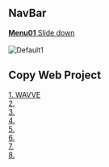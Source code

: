 ## NavBar
[__Menu01__ Slide down](https://github.com/minchjung/WebDesign/commit/b936c7e54f78476140ec84170ad848e3df0fa997)  
</br>
![Default1](https://user-images.githubusercontent.com/78589751/120920819-b757af00-c6fb-11eb-8c80-2dec2c9d1e99.JPG)  
## Copy Web Project 
[1. WAVVE](https://github.com/minchjung/Web1)    
[2. ]()    
[3. ]()    
[4. ]()    
[5. ]()     
[6. ]()     
[7. ]()   
[8. ]()   
  
